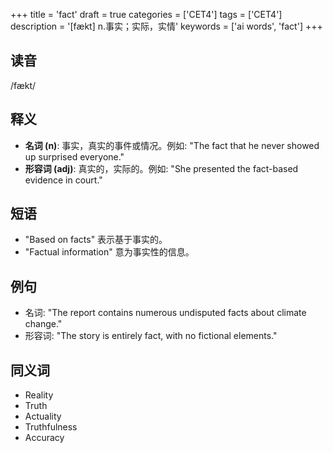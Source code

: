 +++
title = 'fact'
draft = true
categories = ['CET4']
tags = ['CET4']
description = '[fækt] n.事实；实际，实情'
keywords = ['ai words', 'fact']
+++

## 读音
/fækt/

## 释义
- **名词 (n)**: 事实，真实的事件或情况。例如: "The fact that he never showed up surprised everyone."
- **形容词 (adj)**: 真实的，实际的。例如: "She presented the fact-based evidence in court."

## 短语
- "Based on facts" 表示基于事实的。
- "Factual information" 意为事实性的信息。

## 例句
- 名词: "The report contains numerous undisputed facts about climate change."
- 形容词: "The story is entirely fact, with no fictional elements."

## 同义词
- Reality
- Truth
- Actuality
- Truthfulness
- Accuracy
